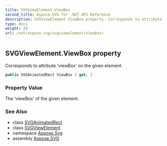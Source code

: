 ```yaml
---
title: SVGViewElement.ViewBox
second_title: Aspose.SVG for .NET API Reference
description: SVGViewElement ViewBox property. Corresponds to attribute viewBox on the given element
type: docs
weight: 20
url: /net/aspose.svg/svgviewelement/viewbox/
---
```

## SVGViewElement.ViewBox property

Corresponds to attribute ‘viewBox’ on the given element.

```csharp
public SVGAnimatedRect ViewBox { get; }
```

### Property Value

The ‘viewBox’ of the given element.

### See Also

* class [SVGAnimatedRect](../../../aspose.svg.datatypes/svganimatedrect/)
* class [SVGViewElement](../)
* namespace [Aspose.Svg](../../../aspose.svg/)
* assembly [Aspose.SVG](../../../)

